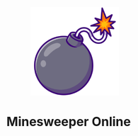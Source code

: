 <div align="center">
  <br>
<div>
  &nbsp;&nbsp;&nbsp;&nbsp;&nbsp;&nbsp;&nbsp;<img src="static/logo.png" alt="" >
</div>
  <h1>Minesweeper Online</h1>
</div>